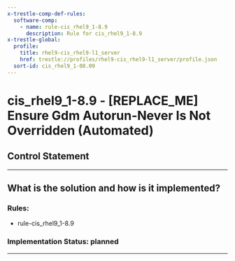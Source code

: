 ```yaml
---
x-trestle-comp-def-rules:
  software-comp:
    - name: rule-cis_rhel9_1-8.9
      description: Rule for cis_rhel9_1-8.9
x-trestle-global:
  profile:
    title: rhel9-cis_rhel9-l1_server
    href: trestle://profiles/rhel9-cis_rhel9-l1_server/profile.json
  sort-id: cis_rhel9_1-08.09
---
```


# cis_rhel9_1-8.9 - \[REPLACE_ME\] Ensure Gdm Autorun-Never Is Not Overridden (Automated)

## Control Statement

______________________________________________________________________

## What is the solution and how is it implemented?

<!-- For implementation status enter one of: implemented, partial, planned, alternative, not-applicable -->

<!-- Note that the list of rules under ### Rules: is read-only and changes will not be captured after assembly to JSON -->

<!-- Add control implementation description here for control: cis_rhel9_1-8.9 -->

### Rules:

  - rule-cis_rhel9_1-8.9

### Implementation Status: planned

______________________________________________________________________
